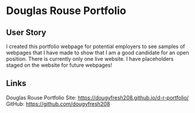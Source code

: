 # Douglas Rouse Portfolio

## User Story

I created this portfolio webpage for potential employers to see samples of webpages that I have made to show that I am a good candidate for an open position. 
There is currently only one live website. I have placeholders staged on the website for future webpages!

## Links

Douglas Rouse Portfolio Site: https://dougyfresh208.github.io/d-r-portfolio/
GitHub: https://github.com/dougyfresh208



